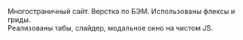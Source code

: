 Многостраничный сайт. Верстка по БЭМ. Использованы флексы и гриды.
<br>Реализованы табы, слайдер, модальное окно на чистом JS.
